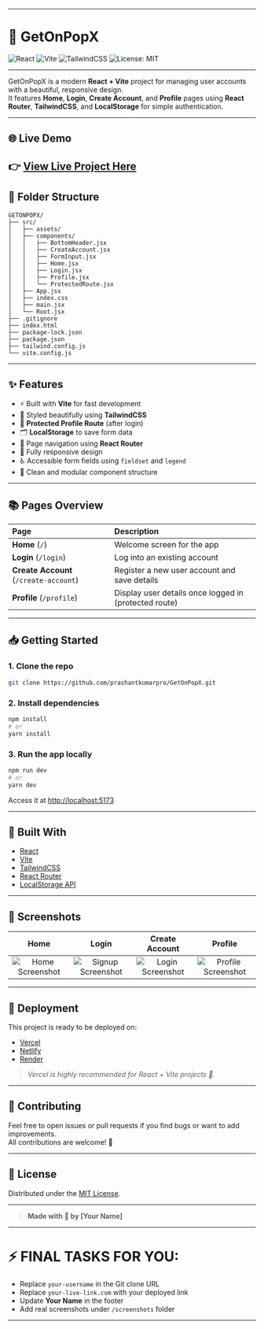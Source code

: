 
---

# 🚀 GetOnPopX

![React](https://img.shields.io/badge/React-18.2-blue)
![Vite](https://img.shields.io/badge/Vite-Latest-purple)
![TailwindCSS](https://img.shields.io/badge/TailwindCSS-3.3.0-blueviolet)
![License: MIT](https://img.shields.io/badge/License-MIT-yellow)

---

GetOnPopX is a modern **React + Vite** project for managing user accounts with a beautiful, responsive design.  
It features **Home**, **Login**, **Create Account**, and **Profile** pages using **React Router**, **TailwindCSS**, and **LocalStorage** for simple authentication.

---

## 🌐 Live Demo

👉 [View Live Project Here](https://get-on-pop-x.vercel.app/)  
---

## 🧩 Folder Structure

```
GETONPOPX/
├── src/
│   ├── assets/
│   ├── components/
│   │   ├── BottomHeader.jsx
│   │   ├── CreateAccount.jsx
│   │   ├── FormInput.jsx
│   │   ├── Home.jsx
│   │   ├── Login.jsx
│   │   ├── Profile.jsx
│   │   └── ProtectedRoute.jsx
│   ├── App.jsx
│   ├── index.css
│   ├── main.jsx
│   └── Root.jsx
├── .gitignore
├── index.html
├── package-lock.json
├── package.json
├── tailwind.config.js
└── vite.config.js
```

---

## ✨ Features

- ⚡ Built with **Vite** for fast development
- 🎨 Styled beautifully using **TailwindCSS**
- 🔐 **Protected Profile Route** (after login)
- 🗂️ **LocalStorage** to save form data
- 🔗 Page navigation using **React Router**
- 📱 Fully responsive design
- ♿ Accessible form fields using `fieldset` and `legend`
- 🧹 Clean and modular component structure

---

## 📚 Pages Overview

| Page | Description |
| :-- | :-- |
| **Home** (`/`) | Welcome screen for the app |
| **Login** (`/login`) | Log into an existing account |
| **Create Account** (`/create-account`) | Register a new user account and save details |
| **Profile** (`/profile`) | Display user details once logged in (protected route) |

---

## 📥 Getting Started

### 1. Clone the repo

```bash
git clone https://github.com/prashantkumarpro/GetOnPopX.git
```

### 2. Install dependencies

```bash
npm install
# or
yarn install
```

### 3. Run the app locally

```bash
npm run dev
# or
yarn dev
```

Access it at [http://localhost:5173](http://localhost:5173)

---

## 🔧 Built With

- [React](https://reactjs.org/)
- [Vite](https://vitejs.dev/)
- [TailwindCSS](https://tailwindcss.com/)
- [React Router](https://reactrouter.com/)
- [LocalStorage API](https://developer.mozilla.org/en-US/docs/Web/API/Window/localStorage)

---

## 📸 Screenshots

|Home | Login |  Create Account | Profile |
| :------------: | :---------: | :----------: | :------: |
|![Home Screenshot](https://github.com/user-attachments/assets/976d23e9-117a-4f81-a618-57a49e7ca7e9) | ![Signup Screenshot](https://github.com/user-attachments/assets/c9b027ff-eae8-47af-8a8a-806de0dfb241) | ![Login Screenshot](https://github.com/user-attachments/assets/7fb24eeb-5a2d-4286-9f25-d40f940859b7) | ![Profile Screenshot](./screenshots/profile.png) | ![Home Screenshot](https://github.com/user-attachments/assets/976d23e9-117a-4f81-a618-57a49e7ca7e9) |

---

## 🚀 Deployment

This project is ready to be deployed on:

- [Vercel](https://vercel.com/)
- [Netlify](https://netlify.com/)
- [Render](https://render.com/)

> _Vercel is highly recommended for React + Vite projects 🚀._

---

## 🤝 Contributing

Feel free to open issues or pull requests if you find bugs or want to add improvements.  
All contributions are welcome! 💜

---

## 📃 License

Distributed under the [MIT License](LICENSE).

---

> **Made with 💜 by [Your Name]**

---

# ⚡ FINAL TASKS FOR YOU:
- Replace `your-username` in the Git clone URL
- Replace `your-live-link.com` with your deployed link
- Update **Your Name** in the footer
- Add real screenshots under `/screenshots` folder

---
